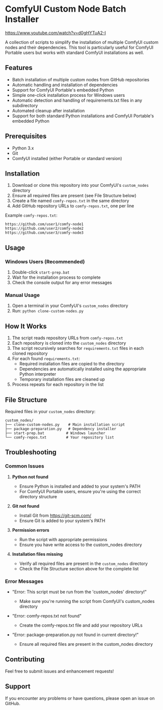 # ComfyUI Custom Node Batch Installer
https://www.youtube.com/watch?v=d0gHYTuA2-I

A collection of scripts to simplify the installation of multiple ComfyUI custom nodes and their dependencies. This tool is particularly useful for ComfyUI Portable users but works with standard ComfyUI installations as well.

## Features

- Batch installation of multiple custom nodes from GitHub repositories
- Automatic handling and installation of dependencies
- Support for ComfyUI Portable's embedded Python
- Simple one-click installation process for Windows users
- Automatic detection and handling of requirements.txt files in any subdirectory
- Automated cleanup after installation
- Support for both standard Python installations and ComfyUI Portable's embedded Python

## Prerequisites

- Python 3.x
- Git
- ComfyUI installed (either Portable or standard version)

## Installation

1. Download or clone this repository into your ComfyUI's `custom_nodes` directory
2. Ensure all required files are present (see File Structure below)
3. Create a file named `comfy-repos.txt` in the same directory
4. Add GitHub repository URLs to `comfy-repos.txt`, one per line

Example `comfy-repos.txt`:
```
https://github.com/user1/comfy-node1
https://github.com/user2/comfy-node2
https://github.com/user3/comfy-node3
```

## Usage

### Windows Users (Recommended)
1. Double-click `start-prep.bat`
2. Wait for the installation process to complete
3. Check the console output for any error messages

### Manual Usage
1. Open a terminal in your ComfyUI's `custom_nodes` directory
2. Run: `python clone-custom-nodes.py`

## How It Works

1. The script reads repository URLs from `comfy-repos.txt`
2. Each repository is cloned into the `custom_nodes` directory
3. The script recursively searches for `requirements.txt` files in each cloned repository
4. For each found `requirements.txt`:
   - Required installation files are copied to the directory
   - Dependencies are automatically installed using the appropriate Python interpreter
   - Temporary installation files are cleaned up
5. Process repeats for each repository in the list

## File Structure

Required files in your `custom_nodes` directory:
```
custom_nodes/
├── clone-custom-nodes.py    # Main installation script
├── package-preparation.py   # Dependency installer
├── start-prep.bat          # Windows launcher
└── comfy-repos.txt         # Your repository list
```

## Troubleshooting

### Common Issues

1. **Python not found**
   - Ensure Python is installed and added to your system's PATH
   - For ComfyUI Portable users, ensure you're using the correct directory structure

2. **Git not found**
   - Install Git from https://git-scm.com/
   - Ensure Git is added to your system's PATH

3. **Permission errors**
   - Run the script with appropriate permissions
   - Ensure you have write access to the custom_nodes directory

4. **Installation files missing**
   - Verify all required files are present in the `custom_nodes` directory
   - Check the File Structure section above for the complete list

### Error Messages

- "Error: This script must be run from the 'custom_nodes' directory!"
  - Make sure you're running the script from ComfyUI's custom_nodes directory

- "Error: comfy-repos.txt not found"
  - Create the comfy-repos.txt file and add your repository URLs

- "Error: package-preparation.py not found in current directory!"
  - Ensure all required files are present in the custom_nodes directory

## Contributing

Feel free to submit issues and enhancement requests!

## Support

If you encounter any problems or have questions, please open an issue on GitHub.
